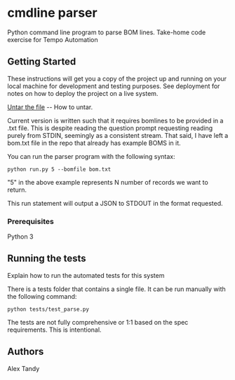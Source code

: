 # cmdline parser

Python command line program to parse BOM lines. Take-home code exercise for Tempo Automation

## Getting Started

These instructions will get you a copy of the project up and running on your local machine for development and testing purposes. See deployment for notes on how to deploy the project on a live system.

[Untar the file](https://www.pendrivelinux.com/how-to-open-a-tar-file-in-unix-or-linux/) -- How to untar.

Current version is written such that it requires bomlines to be provided in a .txt file. This is despite reading the question prompt requesting reading purely from STDIN, seemingly as a consistent stream. That said, I have left a bom.txt file in the repo that already has example BOMS in it. 

You can run the parser program with the following syntax:

```python run.py 5 --bomfile bom.txt```

"5" in the above example represents N number of records we want to return. 

This run statement will output a JSON to STDOUT in the format requested. 

### Prerequisites

Python 3

## Running the tests

Explain how to run the automated tests for this system

There is a tests folder that contains a single file. It can be run manually with the following command:

```
python tests/test_parse.py
```

The tests are not fully comprehensive or 1:1 based on the spec requirements. This is intentional. 

## Authors
Alex Tandy